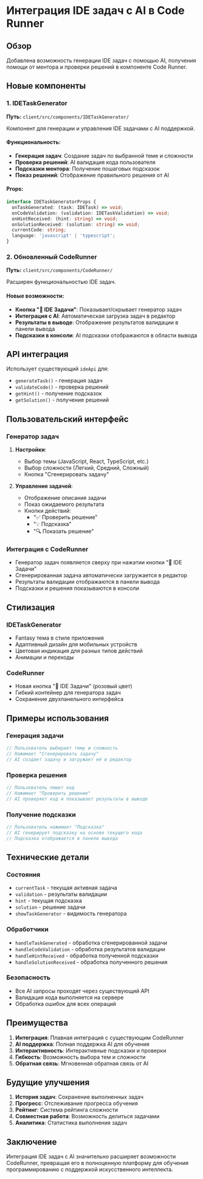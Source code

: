# Интеграция IDE задач с AI в Code Runner

## Обзор

Добавлена возможность генерации IDE задач с помощью AI, получения помощи от ментора и проверки решений в компоненте Code Runner.

## Новые компоненты

### 1. IDETaskGenerator
**Путь:** `client/src/components/IDETaskGenerator/`

Компонент для генерации и управления IDE задачами с AI поддержкой.

#### Функциональность:
- **Генерация задач**: Создание задач по выбранной теме и сложности
- **Проверка решений**: AI валидация кода пользователя
- **Подсказки ментора**: Получение пошаговых подсказок
- **Показ решений**: Отображение правильного решения от AI

#### Props:
```typescript
interface IDETaskGeneratorProps {
  onTaskGenerated: (task: IDETask) => void;
  onCodeValidation: (validation: IDETaskValidation) => void;
  onHintReceived: (hint: string) => void;
  onSolutionReceived: (solution: string) => void;
  currentCode: string;
  language: 'javascript' | 'typescript';
}
```

### 2. Обновленный CodeRunner
**Путь:** `client/src/components/CodeRunner/`

Расширен функциональностью IDE задач.

#### Новые возможности:
- **Кнопка "🎯 IDE Задачи"**: Показывает/скрывает генератор задач
- **Интеграция с AI**: Автоматическая загрузка задач в редактор
- **Результаты в выводе**: Отображение результатов валидации в панели вывода
- **Подсказки в консоли**: AI подсказки отображаются в области вывода

## API интеграция

Использует существующий `ideApi` для:
- `generateTask()` - генерация задач
- `validateCode()` - проверка решений
- `getHint()` - получение подсказок
- `getSolution()` - получение решений

## Пользовательский интерфейс

### Генератор задач
1. **Настройки**:
   - Выбор темы (JavaScript, React, TypeScript, etc.)
   - Выбор сложности (Легкий, Средний, Сложный)
   - Кнопка "Сгенерировать задачу"

2. **Управление задачей**:
   - Отображение описания задачи
   - Показ ожидаемого результата
   - Кнопки действий:
     - "✅ Проверить решение"
     - "💡 Подсказка"
     - "🔍 Показать решение"

### Интеграция с CodeRunner
- Генератор задач появляется сверху при нажатии кнопки "🎯 IDE Задачи"
- Сгенерированная задача автоматически загружается в редактор
- Результаты валидации отображаются в панели вывода
- Подсказки и решения показываются в консоли

## Стилизация

### IDETaskGenerator
- Fantasy тема в стиле приложения
- Адаптивный дизайн для мобильных устройств
- Цветовая индикация для разных типов действий
- Анимации и переходы

### CodeRunner
- Новая кнопка "🎯 IDE Задачи" (розовый цвет)
- Гибкий контейнер для генератора задач
- Сохранение двухпанельного интерфейса

## Примеры использования

### Генерация задачи
```typescript
// Пользователь выбирает тему и сложность
// Нажимает "Сгенерировать задачу"
// AI создает задачу и загружает её в редактор
```

### Проверка решения
```typescript
// Пользователь пишет код
// Нажимает "Проверить решение"
// AI проверяет код и показывает результаты в выводе
```

### Получение подсказки
```typescript
// Пользователь нажимает "Подсказка"
// AI генерирует подсказку на основе текущего кода
// Подсказка отображается в панели вывода
```

## Технические детали

### Состояния
- `currentTask` - текущая активная задача
- `validation` - результаты валидации
- `hint` - текущая подсказка
- `solution` - решение задачи
- `showTaskGenerator` - видимость генератора

### Обработчики
- `handleTaskGenerated` - обработка сгенерированной задачи
- `handleCodeValidation` - обработка результатов валидации
- `handleHintReceived` - обработка полученной подсказки
- `handleSolutionReceived` - обработка полученного решения

### Безопасность
- Все AI запросы проходят через существующий API
- Валидация кода выполняется на сервере
- Обработка ошибок для всех операций

## Преимущества

1. **Интеграция**: Плавная интеграция с существующим CodeRunner
2. **AI поддержка**: Полная поддержка AI для обучения
3. **Интерактивность**: Интерактивные подсказки и проверки
4. **Гибкость**: Возможность выбора тем и сложности
5. **Обратная связь**: Мгновенная обратная связь от AI

## Будущие улучшения

1. **История задач**: Сохранение выполненных задач
2. **Прогресс**: Отслеживание прогресса обучения
3. **Рейтинг**: Система рейтинга сложности
4. **Совместная работа**: Возможность делиться задачами
5. **Аналитика**: Статистика выполнения задач

## Заключение

Интеграция IDE задач с AI значительно расширяет возможности CodeRunner, превращая его в полноценную платформу для обучения программированию с поддержкой искусственного интеллекта.
